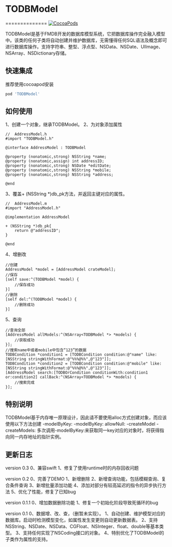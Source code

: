 # TODBModel 
==============
[![CocoaPods](https://img.shields.io/cocoapods/v/TODBModel.svg?style=flat)](http://cocoapods.org/?q=name%3ATODBModel)

TODBModel是基于FMDB开发的数据库模型系统，它把数据库操作完全融入模型中。该类的任何子类将自动创建并维护数据库，无需懂得任何SQL语法及概念即可进行数据库操作。支持字符串、整型、浮点型、NSData、NSDate、UIImage、NSArray、NSDictionary存储。


快速集成
------------
推荐使用cocoapod安装
```ruby
pod 'TODBModel'
```
如何使用
------------
1、创建一个对象，继承TODBModel。
2、为对象添加属性
```objc
//  AddressModel.h
#import "TODBModel.h"

@interface AddressModel : TODBModel

@property (nonatomic,strong) NSString *name;
@property (nonatomic,assign) int addressID;
@property (nonatomic,strong) NSDate *editDate;
@property (nonatomic,strong) NSString *mobile;
@property (nonatomic,strong) NSString *address;

@end
```
3、覆盖+ (NSString *)db_pk方法，并返回主键对应的属性。
```objc
//  AddressModel.m
#import "AddressModel.h"

@implementation AddressModel

+ (NSString *)db_pk{
    return @"addressID";
}

@end
```
4、增删改
```objc
//创建
AddressModel *model = [AddressModel crateModel];
//保存
[self save:^(TODBModel *model) {
    //保存成功
}]
//删除
[self del:^(TODBModel *model) {
    //删除成功
}]
```
5、查询
```objc
//查询全部
[AddressModel allModels:^(NSArray<TODBModel *> *models) {
    //获取成功
}];
//搜索name中或者mobile中包含“123”的数据
TODBCondition *condition1 = [TODBCondition condition:@"name" like:[NSString stringWithFormat:@"%%%@%%",@"123"]];
TODBCondition *condition2 = [TODBCondition condition:@"mobile" like:[NSString stringWithFormat:@"%%%@%%",@"123"]];
[AddressModel search:[TODBOrCondition conditionWith:condition1 or:condition2] callBack:^(NSArray<TODBModel *> *models) {
    //搜索完成
}];
```

特别说明
------------
TODBModel基于内存唯一原理设计，因此请不要使用alloc方式创建对象，而应该使用以下方法创建
-modelByKey:
-modelByKey: allowNull:
-createModel
-createModels:
多次调用-modelByKey:来获取同一key对应的对象时，将获得指向同一内存地址的指针实例。

更新日志
------------
version 0.3
0、兼容swift
1、修复了使用runtime时的内存回收问题

version 0.2
0、完善了DEMO
1、新增删除
2、新增查询功能，包括模糊查询、复合条件查询
3、新增批量添加功能
4、添加对部分有较高延迟的指令的异步执行方法
5、优化了性能，修复了已知bug

version 0.1.1
0、增加数据删除功能
1、修复一个初始化阶段导致死循环的bug

version 0.1
0、数据增、改、查，（删暂未实现）。
1、自动创建、维护模型对应的数据库。启动时检测模型变化，如属性发生变更则自动更新数据表。
2、支持NSString、NSDate、NSData、CGFloat、NSInteger、float、double等基本类型。
3、支持任何实现了NSCoding接口的对象。
4、特别优化了TODBModel的子类作为属性的支持。
